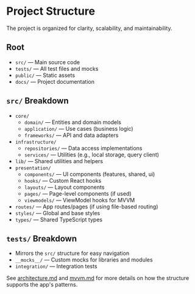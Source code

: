 # Project Structure

The project is organized for clarity, scalability, and maintainability.

## Root
- `src/` — Main source code
- `tests/` — All test files and mocks
- `public/` — Static assets
- `docs/` — Project documentation

## `src/` Breakdown
- `core/`
  - `domain/` — Entities and domain models
  - `application/` — Use cases (business logic)
  - `frameworks/` — API and data adapters
- `infrastructure/`
  - `repositories/` — Data access implementations
  - `services/` — Utilities (e.g., local storage, query client)
- `lib/` — Shared utilities and helpers
- `presentation/`
  - `components/` — UI components (features, shared, ui)
  - `hooks/` — Custom React hooks
  - `layouts/` — Layout components
  - `pages/` — Page-level components (if used)
  - `viewmodels/` — ViewModel hooks for MVVM
- `routes/` — App routes/pages (if using file-based routing)
- `styles/` — Global and base styles
- `types/` — Shared TypeScript types

## `tests/` Breakdown
- Mirrors the `src/` structure for easy navigation
- `__mocks__/` — Custom mocks for libraries and modules
- `integration/` — Integration tests

See [architecture.md](architecture.md) and [mvvm.md](mvvm.md) for more details on how the structure supports the app's patterns.
